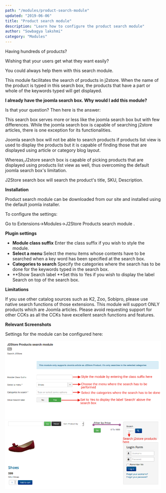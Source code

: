 ```yaml
---
path: "/modules/product-search-module"
updated: "2019-06-06"
title: "Product search module"
description: "Learn how to configure the product search module"
author: "Sowbagya lakshmi"
category: "Modules"
---
```


Having hundreds of products?

Wishing that your users get what they want easily?

You could always help them with this search module.

This module facilitates the search of products in j2store. When the name of the product is typed in this search box, the products that have a part or whole of the keywords typed will get displayed.

**I already have the joomla search box. Why would I add this module?**

Is that your question? Then here is the answer:

This search box serves more or less like the joomla search box but with few differences. While the joomla search box is capable of searching j2store articles, there is one exception for its functionalities.

Joomla search box will not be able to search products if products list view is used to display the products but it is capable of finding those that are displayed using article or category blog layout.

Whereas,J2store search box is capable of picking products that are displayed using products list view as well, thus overcoming the default joomla search box's limitation.

J2Store search box will search the product's title, SKU, Description.

**Installation**

Product search module can be downloaded from our site and installed using the default joomla installer.

To configure the settings:

Go to Extensions->Modules->J2Store Products search module .

**Plugin settings**

- **Module class suffix** Enter the class suffix if you wish to style the module.
- **Select a menu** Select the menu items whose contents have to be searched when a key word has been specified at the search box.
- **Categories to search** Specify the categories where the search has to be done for the keywords typed in the search box.
- **Show Search label **Set this to Yes if you wish to display the label Search on top of the search box.

**Limitations**

If you use other catalog sources such as K2, Zoo, Sobipro, please use native search functions of those extensions. This module will support ONLY products which are Joomla articles. Please avoid requesting support for other CCKs as all the CCKs have excellent search functions and features.

**Relevant Screenshots**

Settings for the module can be configured here:

![Product search module backend settings](../../images/modules/product-search-module/mod_productsearchback.png)
![Product search module frontend](../../images/modules/product-search-module/mod_productsearchfront.png)

